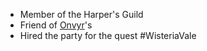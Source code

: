 - Member of the Harper's Guild
- Friend of [Onvyr](NPCs/01_General/Onvyr.md)'s
- Hired the party for the quest #WisteriaVale
